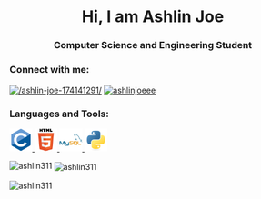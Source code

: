 <h1 align="center">Hi, I am Ashlin Joe</h1>
<h3 align="center">Computer Science and Engineering Student</h3>

<h3 align="left">Connect with me:</h3>
<p align="left">
<a href="https://linkedin.com/in/ashlin-joe-174141291/" target="blank"><img align="center" src="https://raw.githubusercontent.com/rahuldkjain/github-profile-readme-generator/master/src/images/icons/Social/linked-in-alt.svg" alt="/ashlin-joe-174141291/" height="30" width="40" /></a>
<a href="https://instagram.com/ashlinjoeee" target="blank"><img align="center" src="https://raw.githubusercontent.com/rahuldkjain/github-profile-readme-generator/master/src/images/icons/Social/instagram.svg" alt="ashlinjoeee" height="30" width="40" /></a>
</p>

<h3 align="left">Languages and Tools:</h3>
<p align="left"> <a href="https://www.cprogramming.com/" target="_blank" rel="noreferrer"> <img src="https://raw.githubusercontent.com/devicons/devicon/master/icons/c/c-original.svg" alt="c" width="40" height="40"/> </a> <a href="https://www.w3.org/html/" target="_blank" rel="noreferrer"> <img src="https://raw.githubusercontent.com/devicons/devicon/master/icons/html5/html5-original-wordmark.svg" alt="html5" width="40" height="40"/> </a> <a href="https://www.mysql.com/" target="_blank" rel="noreferrer"> <img src="https://raw.githubusercontent.com/devicons/devicon/master/icons/mysql/mysql-original-wordmark.svg" alt="mysql" width="40" height="40"/> </a> <a href="https://www.python.org" target="_blank" rel="noreferrer"> <img src="https://raw.githubusercontent.com/devicons/devicon/master/icons/python/python-original.svg" alt="python" width="40" height="40"/> </a> </p>

<p><img align="left" src="https://github-readme-stats.vercel.app/api/top-langs?username=ashlin311&show_icons=true&locale=en&layout=compact" alt="ashlin311" /></p>

<p>&nbsp;<img align="center" src="https://github-readme-stats.vercel.app/api?username=ashlin311&show_icons=true&locale=en" alt="ashlin311" /></p>

<p><img align="center" src="https://github-readme-streak-stats.herokuapp.com/?user=ashlin311&" alt="ashlin311" /></p>
